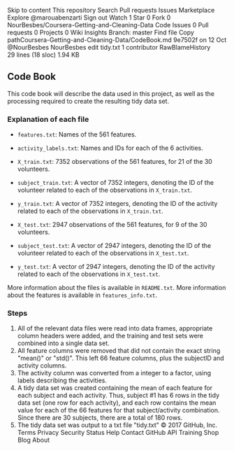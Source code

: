 Skip to content
This repository
Search
Pull requests
Issues
Marketplace
Explore
 @marouabenzarti
 Sign out
 Watch 1
  Star 0  Fork 0 NourBesbes/Coursera-Getting-and-Cleaning-Data
 Code  Issues 0  Pull requests 0  Projects 0  Wiki  Insights
Branch: master Find file Copy pathCoursera-Getting-and-Cleaning-Data/CodeBook.md
9e7502f  on 12 Oct
@NourBesbes NourBesbes edit tidy.txt
1 contributor
RawBlameHistory     
29 lines (18 sloc)  1.94 KB
## Code Book

This code book will describe the data used in this project, as well as the processing required to create the resulting tidy data set.


### Explanation of each file

* `features.txt`: Names of the 561 features.
* `activity_labels.txt`: Names and IDs for each of the 6 activities.

* `X_train.txt`: 7352 observations of the 561 features, for 21 of the 30 volunteers.
* `subject_train.txt`: A vector of 7352 integers, denoting the ID of the volunteer related to each of the observations in `X_train.txt`.
* `y_train.txt`: A vector of 7352 integers, denoting the ID of the activity related to each of the observations in `X_train.txt`.

* `X_test.txt`: 2947 observations of the 561 features, for 9 of the 30 volunteers.
* `subject_test.txt`: A vector of 2947 integers, denoting the ID of the volunteer related to each of the observations in `X_test.txt`.
* `y_test.txt`: A vector of 2947 integers, denoting the ID of the activity related to each of the observations in `X_test.txt`.

More information about the files is available in `README.txt`. More information about the features is available in `features_info.txt`.


### Steps

1. All of the relevant data files were read into data frames, appropriate column headers were added, and the training and test sets were combined into a single data set.
2. All feature columns were removed that did not contain the exact string "mean()" or "std()". This left 66 feature columns, plus the subjectID and activity columns.
3. The activity column was converted from a integer to a factor, using labels describing the activities.
4. A tidy data set was created containing the mean of each feature for each subject and each activity. Thus, subject #1 has 6 rows in the tidy data set (one row for each activity), and each row contains the mean value for each of the 66 features for that subject/activity combination. Since there are 30 subjects, there are a total of 180 rows.
5. The tidy data set was output to a txt file "tidy.txt"
© 2017 GitHub, Inc.
Terms
Privacy
Security
Status
Help
Contact GitHub
API
Training
Shop
Blog
About
